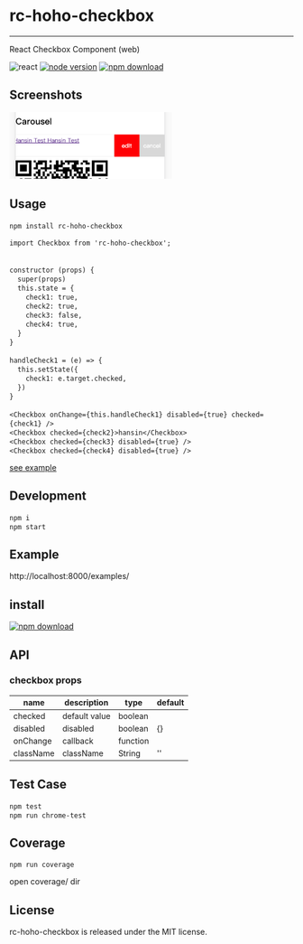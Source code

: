 # rc-hoho-checkbox
---

React Checkbox Component (web)


![react](https://img.shields.io/badge/react-%3E%3D_16.0.0-green.svg)
[![node version][node-image]][node-url]
[![npm download][download-img]][download-url]

[npm-url]: http://npmjs.org/package/carousel
[node-image]: https://img.shields.io/badge/node.js-%3E=_0.10-green.svg?style=flat-square
[node-url]: http://nodejs.org/download/
[download-img]: https://img.shields.io/npm/dm/rc-hoho-checkbox.svg?style=flat-square
[download-url]: https://npmjs.org/package/rc-hoho-checkbox

## Screenshots

<img src="https://github.com/hansinhu/rc-hoho-checkbox/blob/master/assets/img/demoimg.png?raw=true" width="288"/>

## Usage
```
npm install rc-hoho-checkbox
```
```
import Checkbox from 'rc-hoho-checkbox';


constructor (props) {
  super(props)
  this.state = {
    check1: true,
    check2: true,
    check3: false,
    check4: true,
  }
}

handleCheck1 = (e) => {
  this.setState({
    check1: e.target.checked,
  })
}

<Checkbox onChange={this.handleCheck1} disabled={true} checked={check1} />
<Checkbox checked={check2}>hansin</Checkbox>
<Checkbox checked={check3} disabled={true} />
<Checkbox checked={check4} disabled={true} />

```

[see example](https://github.com/hansinhu/rc-hoho-checkbox/blob/master/examples/demo.tsx)


## Development

```
npm i
npm start
```

## Example

http://localhost:8000/examples/

## install

[![npm download][download-img]][download-url]


## API

### checkbox props

| name     | description    | type     | default      |
|----------|----------------|----------|--------------|
|checked | default value | boolean |  |
|disabled | disabled | boolean | {} |
|onChange | callback | function |  |
|className | className | String | '' |


## Test Case

```
npm test
npm run chrome-test
```

## Coverage

```
npm run coverage
```

open coverage/ dir

## License

rc-hoho-checkbox is released under the MIT license.
